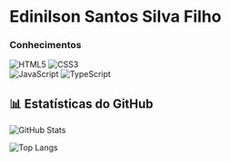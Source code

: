 # Edinilson Santos Silva Filho

### Conhecimentos
![HTML5](https://img.shields.io/badge/html5-%23E34F26.svg?style=for-the-badge&logo=html5&logoColor=white) ![CSS3](https://img.shields.io/badge/css3-%231572B6.svg?style=for-the-badge&logo=css3&logoColor=white)<br>
![JavaScript](https://img.shields.io/badge/javascript-%23323330.svg?style=for-the-badge&logo=javascript&logoColor=%23F7DF1E) ![TypeScript](https://img.shields.io/badge/typescript-%23007ACC.svg?style=for-the-badge&logo=typescript&logoColor=white)

## 📊 Estatísticas do GitHub
![GitHub Stats](https://github-readme-stats.vercel.app/api?username=Edinilson1&show_icons=true&theme=tokyonight)

![Top Langs](https://github-readme-stats.vercel.app/api/top-langs/?username=Edinilson1&layout=compact&theme=dark)
